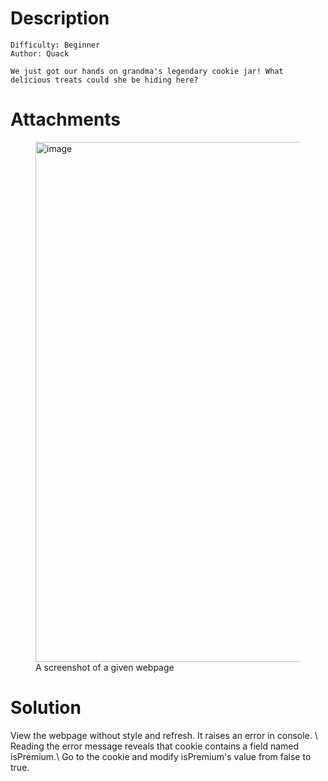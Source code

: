 # Description
```
Difficulty: Beginner
Author: Quack

We just got our hands on grandma's legendary cookie jar! What delicious treats could she be hiding here?
```

# Attachments
<figure>
  <img width="1609" height="832" alt="image" src="https://github.com/user-attachments/assets/a0acd3e7-0fa5-4d4c-986d-cbf1385bcc39" />
  <figcaption>A screenshot of a given webpage</figcaption>
</figure>

# Solution
View the webpage without style and refresh. It raises an error in console. \\
Reading the error message reveals that cookie contains a field named isPremium.\\
Go to the cookie and modify isPremium's value from false to true.

